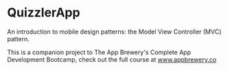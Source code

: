 # QuizzlerApp 
An introduction to mobile design patterns: the Model View Controller (MVC) pattern.

This is a companion project to The App Brewery's Complete App Development Bootcamp, check out the full course at www.appbrewery.co
